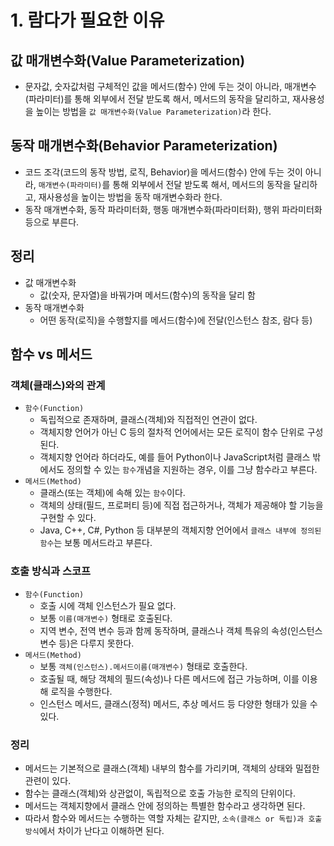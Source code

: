 # 1. 람다가 필요한 이유
## 값 매개변수화(Value Parameterization)
- 문자값, 숫자값처럼 구체적인 값을 메서드(함수) 안에 두는 것이 아니라, 매개변수(파라미터)를 통해 외부에서 전달 받도록 해서, 메서드의 동작을 달리하고,
재사용성을 높이는 방법을 `값 매개변수화(Value Parameterization)`라 한다.


## 동작 매개변수화(Behavior Parameterization)
- 코드 조각(코드의 동작 방법, 로직, Behavior)을 메서드(함수) 안에 두는 것이 아니라, `매개변수(파라미터)`를 통해 외부에서 전달 받도록 해서,
메서드의 동작을 달리하고, 재사용성을 높이는 방법을 동작 매개변수화라 한다.
- 동작 매개변수화, 동작 파라미터화, 행동 매개변수화(파라미터화), 행위 파라미터화 등으로 부른다.


## 정리
- 값 매개변수화
  - 값(숫자, 문자열)을 바꿔가며 메서드(함수)의 동작을 달리 함
- 동작 매개변수화
  - 어떤 동작(로직)을 수행할지를 메서드(함수)에 전달(인스턴스 참조, 람다 등)


## 함수 vs 메서드
### 객체(클래스)와의 관계
- `함수(Function)`
  - 독립적으로 존재하며, 클래스(객체)와 직접적인 연관이 없다.
  - 객체지향 언어가 아닌 C 등의 절차적 언어에서는 모든 로직이 함수 단위로 구성된다.
  - 객체지향 언어라 하더라도, 예를 들어 Python이나 JavaScript처럼 클래스 밖에서도 정의할 수 있는 `함수`개념을 지원하는 경우, 
  이를 그냥 함수라고 부른다.
- `메서드(Method)`
  - 클래스(또는 객체)에 속해 있는 `함수`이다.
  - 객체의 상태(필드, 프로퍼티 등)에 직접 접근하거나, 객체가 제공해야 할 기능을 구현할 수 있다.
  - Java, C++, C#, Python 등 대부분의 객체지향 언어에서 `클래스 내부에 정의된 함수`는 보통 메서드라고 부른다.
### 호출 방식과 스코프
- `함수(Function)`
  - 호출 시에 객체 인스턴스가 필요 없다.
  - 보통 `이름(매개변수)` 형태로 호출된다.
  - 지역 변수, 전역 변수 등과 함께 동작하며, 클래스나 객체 특유의 속성(인스턴스 변수 등)은 다루지 못한다.
- `메서드(Method)`
  - 보통 `객체(인스턴스).메서드이름(매개변수)` 형태로 호출한다.
  - 호출될 때, 해당 객체의 필드(속성)나 다른 메서드에 접근 가능하며, 이를 이용해 로직을 수행한다.
  - 인스턴스 메서드, 클래스(정적) 메서드, 추상 메서드 등 다양한 형태가 있을 수 있다.

### 정리
- 메서드는 기본적으로 클래스(객체) 내부의 함수를 가리키며, 객체의 상태와 밀접한 관련이 있다.
- 함수는 클래스(객체)와 상관없이, 독립적으로 호출 가능한 로직의 단위이다.
- 메서드는 객체지향에서 클래스 안에 정의하는 특별한 함수라고 생각하면 된다.
- 따라서 함수와 메서드는 수행하는 역할 자체는 같지만, `소속(클래스 or 독립)과 호출 방식`에서 차이가 난다고 이해하면
  된다.